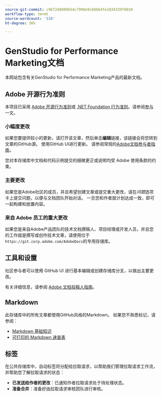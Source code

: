 ```yaml
---
source-git-commit: c9672d8899b54c7998e9cb8b64fe1834339f8010
workflow-type: tm+mt
source-wordcount: '310'
ht-degree: 36%

---
```

# GenStudio for Performance Marketing文档

本网站包含有关GenStudio for Performance Marketing产品的最新文档。

## Adobe 开源行为准则

本项目已采用 [Adobe 开源行为准则](code-of-conduct.md)或 [.NET Foundation 行为准则](https://dotnetfoundation.org/about/policies/code-of-conduct)。请参阅[参与](contributing.md)一文。

### 小幅度更改

如果您要提供较小的更新，请打开该文章，然后单击&#x200B;**编辑**&#x200B;链接，该链接会将您转到文章的GitHub源。 使用GitHub UI进行更新。 请参阅常规的[Adobe文档参与者指南](https://experienceleague.adobe.com/zh-hans/docs/contributor/contributor-guide/introduction)。

您对本存储库中文档和代码示例提交的细微更正或说明均受 Adobe 使用条款的约束。

### 主要更改

如果您是Adobe社区的成员，并且希望创建文章或提交重大更改，请在&#x200B;_问题_&#x200B;选项卡上提交问题，以便与文档团队开始对话。 一旦您和作者就计划达成一致，即可一起构建和放置内容。

### 来自 Adobe 员工的重大更改

如果您是来自Adobe产品团队的技术文档撰稿人、项目经理或开发人员，并且您的工作就是撰写或创作技术文章，请使用位于`https://git.corp.adobe.com/AdobeDocs`的专用存储库。

## 工具和设置

社区参与者可以使用 GitHub UI 进行基本编辑或创建存储库分支，以做出主要更改。

有关详细信息，请参阅 [Adobe 文档投稿人指南](https://experienceleague.adobe.com/zh-hans/docs/contributor/contributor-guide/introduction)。

## Markdown

此存储库中的所有文章都使用GitHub风格的Markdown。 如果您不熟悉标记，请参阅：

- [Markdown 基础知识](https://docs.github.com/en/get-started/writing-on-github/getting-started-with-writing-and-formatting-on-github/basic-writing-and-formatting-syntax)
- [可打印的 Markdown 速查表](https://docs.github.com/en/get-started/getting-started-with-git/git-cheatsheet)

## 标签

在公共存储库中，自动标签将分配给拉取请求，以帮助我们管理拉取请求工作流，并帮助您了解拉取请求的状态：

- **已发送给作者的更改**：已通知作者拉取请求处于待处理状态。
- **准备合并**：准备好由拉取请求审核团队进行审核。
